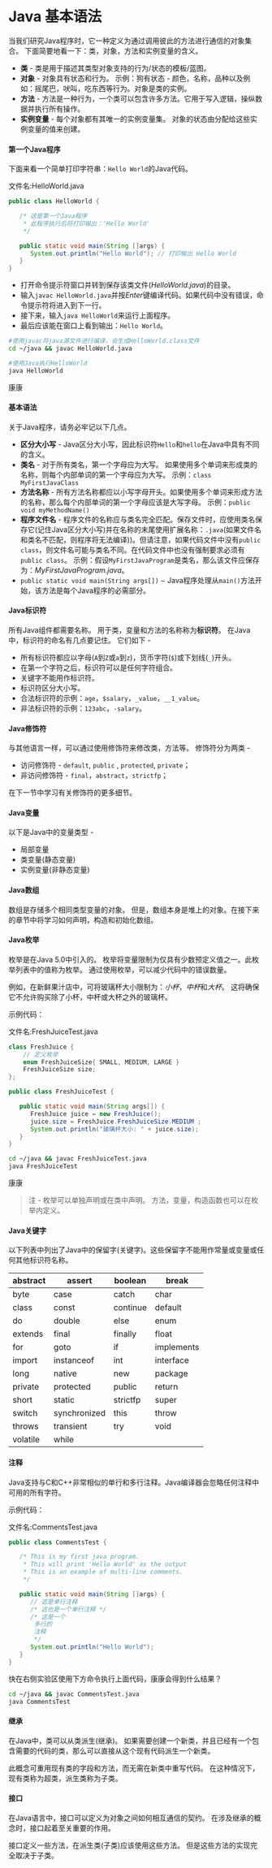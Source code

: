 # Java 基本语法

当我们研究Java程序时，它一种定义为通过调用彼此的方法进行通信的对象集合。 下面简要地看一下：类，对象，方法和实例变量的含义。

- **类** - 类是用于描述其类型对象支持的行为/状态的模板/蓝图。
- **对象** - 对象具有状态和行为。 示例：狗有状态 - 颜色，名称，品种以及例如：摇尾巴，吠叫，吃东西等行为。对象是类的实例。
- **方法** - 方法是一种行为，一个类可以包含许多方法。它用于写入逻辑，操纵数据并执行所有操作。
- **实例变量** - 每个对象都有其唯一的实例变量集。 对象的状态由分配给这些实例变量的值来创建。

####  第一个Java程序

下面来看一个简单打印字符串：`Hello World`的Java代码。

文件名:HelloWorld.java

```java
public class HelloWorld {

   /* 这是第一个Java程序
    * 此程序执行后将打印输出：'Hello World' 
    */

   public static void main(String []args) {
      System.out.println("Hello World"); // 打印输出 Hello World
   }
}
```

- 打开命令提示符窗口并转到保存该类文件(*HelloWorld.java*)的目录。
- 输入`javac HelloWorld.java`并按*Enter*键编译代码。如果代码中没有错误，命令提示符将进入到下一行。
- 接下来，输入`java HelloWorld`来运行上面程序。
- 最后应该能在窗口上看到输出：`Hello World`。

```bash
#使用javac将java源文件进行编译，会生成HelloWorld.class文件
cd ~/java && javac HelloWorld.java

#使用Java执行HelloWorld
java HelloWorld
```

康康

#### 基本语法

关于Java程序，请务必牢记以下几点。

- **区分大小写** -  Java区分大小写，因此标识符`Hello`和`hello`在Java中具有不同的含义。
- **类名** - 对于所有类名，第一个字母应为大写。 如果使用多个单词来形成类的名称，则每个内部单词的第一个字母应为大写。
  示例：`class MyFirstJavaClass`
- **方法名称** - 所有方法名称都应以小写字母开头。如果使用多个单词来形成方法的名称，那么每个内部单词的第一个字母应该是大写字母。
  示例：`public void myMethodName()`
- **程序文件名** - 程序文件的名称应与类名完全匹配。保存文件时，应使用类名保存它(记住Java区分大小写)并在名称的末尾使用扩展名称：`.java`(如果文件名和类名不匹配，则程序将无法编译))。但请注意，如果代码文件中没有`public class`，则文件名可能与类名不同。在代码文件中也没有强制要求必须有`public class`。
  示例：假设`MyFirstJavaProgram`是类名，那么该文件应保存为：*MyFirstJavaProgram.java*。
- `public static void main(String args[])` − Java程序处理从`main()`方法开始，该方法是每个Java程序的必需部分。

#### Java标识符

所有Java组件都需要名称。 用于类，变量和方法的名称称为**标识符**。
在Java中，标识符的命名有几点要记住。 它们如下 - 

- 所有标识符都应以字母(`A`到`Z`或`a`到`z`)，货币字符(`$`)或下划线(`_`)开头。
- 在第一个字符之后，标识符可以是任何字符组合。
- 关键字不能用作标识符。
- 标识符区分大小写。
- 合法标识符的示例：`age`，`$salary`，`_value`，`__1_value`。
- 非法标识符的示例：`123abc`，`-salary`。

#### Java修饰符

与其他语言一样，可以通过使用修饰符来修改类，方法等。 修饰符分为两类 - 

- 访问修饰符 - `default`, `public` , `protected`, `private`；
- 非访问修饰符 -  `final`，`abstract`，`strictfp`；

在下一节中学习有关修饰符的更多细节。

#### Java变量

以下是Java中的变量类型 - 

- 局部变量
- 类变量(静态变量)
- 实例变量(非静态变量)

#### Java数组

数组是存储多个相同类型变量的对象。 但是，数组本身是堆上的对象。在接下来的章节中将学习如何声明，构造和初始化数组。

####  Java枚举

枚举是在Java 5.0中引入的。 枚举将变量限制为仅具有少数预定义值之一。此枚举列表中的值称为枚举。
通过使用枚举，可以减少代码中的错误数量。

例如，在新鲜果汁店中，可将玻璃杯大小限制为：*小杯*，*中杯*和*大杯*。 这将确保它不允许购买除了小杯，中杯或大杯之外的玻璃杯。

示例代码：

文件名:FreshJuiceTest.java

```java
class FreshJuice {
    // 定义枚举
    enum FreshJuiceSize{ SMALL, MEDIUM, LARGE }
    FreshJuiceSize size;
};

public class FreshJuiceTest {

   public static void main(String args[]) {
      FreshJuice juice = new FreshJuice();
      juice.size = FreshJuice.FreshJuiceSize.MEDIUM ;
      System.out.println("玻璃杯大小: " + juice.size);
   }
}
```

```bash
cd ~/java && javac FreshJuiceTest.java
java FreshJuiceTest
```

康康

> 注 - 枚举可以单独声明或在类中声明。 方法，变量，构造函数也可以在枚举内定义。

#### Java关键字

以下列表中列出了Java中的保留字(关键字)。这些保留字不能用作常量或变量或任何其他标识符名称。

| abstract | assert       | boolean  | break      |
| -------- | ------------ | -------- | ---------- |
| byte     | case         | catch    | char       |
| class    | const        | continue | default    |
| do       | double       | else     | enum       |
| extends  | final        | finally  | float      |
| for      | goto         | if       | implements |
| import   | instanceof   | int      | interface  |
| long     | native       | new      | package    |
| private  | protected    | public   | return     |
| short    | static       | strictfp | super      |
| switch   | synchronized | this     | throw      |
| throws   | transient    | try      | void       |
| volatile | while        |          |            |

#### 注释

Java支持与C和C++非常相似的单行和多行注释。Java编译器会忽略任何注释中可用的所有字符。

示例代码：

文件名:CommentsTest.java

```java
public class CommentsTest {

   /* This is my first java program.
    * This will print 'Hello World' as the output
    * This is an example of multi-line comments.
    */

   public static void main(String []args) {
      // 这是单行注释
      /* 这也是一个单行注释 */
      /* 这是一个
       多行的
       注释 
       */
      System.out.println("Hello World");
   }
}
```

快在右侧实验区使用下方命令执行上面代码，康康会得到什么结果？

```bash
cd ~/java && javac CommentsTest.java
java CommentsTest
```

#### 继承

在Java中，类可以从类派生(继承)。 如果需要创建一个新类，并且已经有一个包含需要的代码的类，那么可以直接从这个现有代码派生一个新类。

此概念可重用现有类的字段和方法，而无需在新类中重写代码。 在这种情况下，现有类称为超类，派生类称为子类。

#### 接口

在Java语言中，接口可以定义为对象之间如何相互通信的契约。 在涉及继承的概念时，接口起着至关重要的作用。

接口定义一些方法，在派生类(子类)应该使用这些方法。 但是这些方法的实现完全取决于子类。